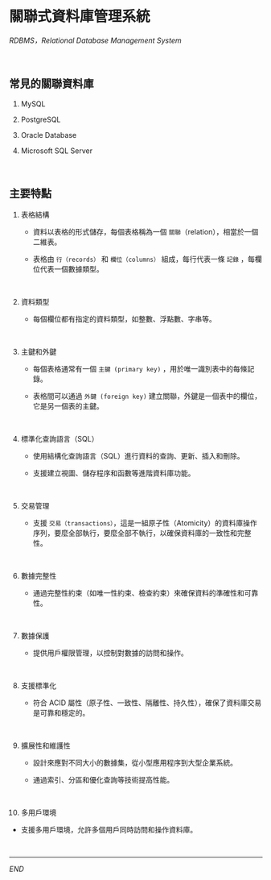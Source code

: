 # 關聯式資料庫管理系統

_RDBMS，Relational Database Management System_

<br>

## 常見的關聯資料庫

1. MySQL

2. PostgreSQL

3. Oracle Database

4. Microsoft SQL Server

<br>

## 主要特點

1. 表格結構

   - 資料以表格的形式儲存，每個表格稱為一個 `關聯`（relation），相當於一個二維表。

   - 表格由 `行（records）` 和 `欄位（columns）` 組成，每行代表一條 `記錄` ，每欄位代表一個數據類型。

<br>

2. 資料類型

   - 每個欄位都有指定的資料類型，如整數、浮點數、字串等。

<br>

3. 主鍵和外鍵

   - 每個表格通常有一個 `主鍵 (primary key)` ，用於唯一識別表中的每條記錄。

   - 表格間可以通過 `外鍵 (foreign key)` 建立關聯，外鍵是一個表中的欄位，它是另一個表的主鍵。

<br>

4. 標準化查詢語言（SQL）

   - 使用結構化查詢語言（SQL）進行資料的查詢、更新、插入和刪除。

   - 支援建立視圖、儲存程序和函數等進階資料庫功能。

<br>

5. 交易管理

   - 支援 `交易（transactions）`，這是一組原子性（Atomicity）的資料庫操作序列，要麼全部執行，要麼全部不執行，以確保資料庫的一致性和完整性。

<br>

6. 數據完整性

   - 通過完整性約束（如唯一性約束、檢查約束）來確保資料的準確性和可靠性。

<br>

7. 數據保護

   - 提供用戶權限管理，以控制對數據的訪問和操作。

<br>

8. 支援標準化

   - 符合 ACID 屬性（原子性、一致性、隔離性、持久性），確保了資料庫交易是可靠和穩定的。

<br>

9. 擴展性和維護性

   - 設計來應對不同大小的數據集，從小型應用程序到大型企業系統。

   - 通過索引、分區和優化查詢等技術提高性能。

<br>

10. 多用戶環境

   - 支援多用戶環境，允許多個用戶同時訪問和操作資料庫。

<br>

___

_END_